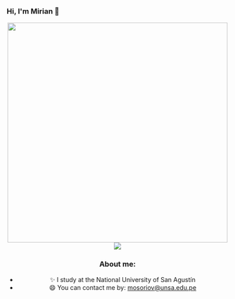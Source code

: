 ### Hi, I'm Mirian 👋
<div id='header' align='center'>
  <img src='https://media.giphy.com/media/idSEtVpsq0zpzKIhW1/giphy.gif' width='500'/>
  <img src='<atugy-e8sqi.png'/>
  
### About me: 
- ✨ I study at the National University of San Agustín
- 😄 You can contact me by: mosoriov@unsa.edu.pe

<!--
**mirianosoriov/mirianosoriov** is a ✨ _special_ ✨ repository because its `README.md` (this file) appears on your GitHub profile.

Here are some ideas to get you started:
- ✨ I study at the National University of San Agustín
- 😄 You can contact me by: mosoriov@unsa.edu.pe
- 🔭 I’m currently working on ...
- 🌱 I’m currently learning ...
- 👯 I’m looking to collaborate on ...
- 🤔 I’m looking for help with ...
- 💬 Ask me about ...
- 📫 How to reach me: ...
- 😄 Pronouns: ...
- ⚡ Fun fact: ...
-->
